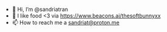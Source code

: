 - 👋 Hi, I’m @sandriatran
- 💞️ I like food <3 via https://www.beacons.ai/thesoftbunnyxx
- 📫 How to reach me a sandriat@proton.me
